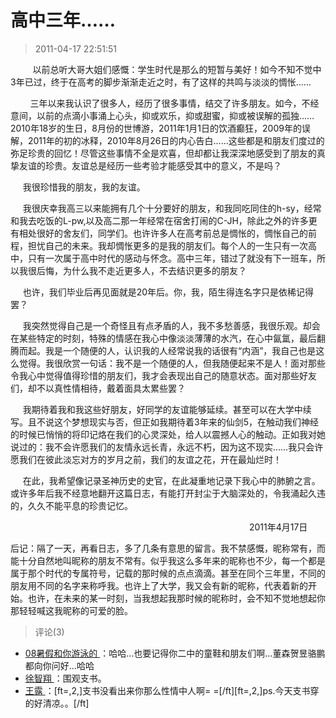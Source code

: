 # 高中三年……
> 2011-04-17 22:51:51


         以前总听大哥大姐们感慨：学生时代是那么的短暂与美好！如今不知不觉中3年已过，终于在高考的脚步渐渐走近之时，有了这样的共鸣与淡淡的惆怅……

        三年以来我认识了很多人，经历了很多事情，结交了许多朋友。如今，不经意间，以前的点滴小事涌上心头，抑或欢乐，抑或甜蜜，抑或被误解的孤独……2010年18岁的生日，8月份的世博游，2011年1月1日的饮酒癫狂，2009年的误解，2011年的初的冰释，2010年8月26日的内心告白……这些都是和朋友们度过的弥足珍贵的回忆！尽管这些事情不全是欢喜，但却都让我深深地感受到了朋友的真挚友谊的珍贵。友谊总是经历一些考验才能感受其中的意义，不是吗？

     我很珍惜我的朋友，我的友谊。

     我很庆幸我高三以来能拥有几个十分要好的朋友，和我同吃同住的h-sy，经常和我去吃饭的L-pw,以及高二那一年经常在宿舍打闹的C-JH，除此之外的许多更有相处很好的舍友们，同学们。也许许多人在高考前总是惆怅的，惆怅自己的前程，担忧自己的未来。我却惆怅更多的是我的朋友们。每个人的一生只有一次高中，只有一次属于高中时代的感动与怀念。高中三年，错过了就没有下一班车，所以我很后悔，为什么我不走近更多人，不去结识更多的朋友？

     也许，我们毕业后再见面就是20年后。你，我，陌生得连名字只是依稀记得罢？

     我突然觉得自己是一个奇怪且有点矛盾的人，我不多愁善感，我很乐观。却会在某些特定的时刻，特殊的情感在我心中像淡淡薄薄的水汽，在心中氤氲，最后翻腾而起。我是一个随便的人，认识我的人经常说我的话很有“内涵”，我自己也是这么觉得。我很欣赏一句话：我不是一个随便的人，但我随便起来不是人！面对那些令我心中觉得值得珍惜的朋友们，我才会表现出自己的随意状态。面对那些好友们，却不以真性情相待，戴着面具太累些罢？

     我期待着我和我这些好朋友，好同学的友谊能够延续。甚至可以在大学中续写。且不说这个梦想现实与否，但正如我期待着3年来的仙剑5，在触动我们神经的时候已悄悄的将印记烙在我们的心灵深处，给人以震撼人心的触动。正如我对她说过的：我不会许愿我们的友情永远长青，永远不朽，因为这不现实……我只会许愿我们在彼此淡忘对方的岁月之前，我们的友谊之花，开在最灿烂时！

     在此，我希望像记录圣神历史的史官，在此凝重地记录下我心中的肺腑之言。或许多年后我不经意地翻开这篇日志，有能打开封尘于大脑深处的，令我涌起久违的，久久不能平息的珍贵记忆。

                                                                                                 2011年4月17日

后记：隔了一天，再看日志，多了几条有意思的留言。我不禁感慨，昵称常有，而能十分自然地叫昵称的朋友不常有。似乎我这么多年来的昵称也不少，每一个都是属于那个时代的专属符号，记载的那时候的点点滴滴。甚至在同个三年里，不同的朋友用不同的名字来称呼我。也许上了大学，我又会有新的昵称，代表着新的开始。也许，在未来的某一时刻，当我想起我那时候的昵称时，会不知不觉地想起你那轻轻喊这我昵称的可爱的脸。


> 评论(3)
* [08暑假和你游泳的 ](https://user.qzone.qq.com/546866063)：哈哈…也要记得你二中的童鞋和朋友们啊…董森贺昱骆鹏都向你问好…哈哈 
* [徐智翔 ](https://user.qzone.qq.com/253156760)：围观支书。 
* [王露 ](https://user.qzone.qq.com/827018764)：[ft=,2,]支书没看出来你那么性情中人啊= =[/ft][ft=,2,]ps.今天支书穿的好清凉。。[/ft] 
